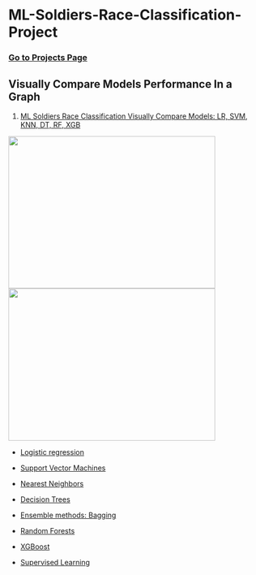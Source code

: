 # ML-Soldiers-Race-Classification-Project

### [Go to Projects Page](https://github.com/celik-muhammed/19-Data-Analysis-Projects-with-Python/blob/master/README.md)

## Visually Compare Models Performance In a Graph

01. [ML Soldiers Race Classification Visually Compare Models: LR, SVM, KNN, DT, RF, XGB](./ML-Soldier-Race-Classification-Project.ipynb)

<img src='https://i.ibb.co/C9ZQM8q/download.png' alt='' width=90%, height=300>
<img src='https://i.ibb.co/Xs2z1Pp/download.png' alt='' width=90%, height=300>

- [Logistic regression](https://scikit-learn.org/stable/modules/linear_model.html#logistic-regression)
- [Support Vector Machines](https://scikit-learn.org/stable/modules/svm.html#classification)
- [Nearest Neighbors](https://scikit-learn.org/stable/modules/neighbors.html#nearest-neighbors-classification)
- [Decision Trees](https://scikit-learn.org/stable/modules/tree.html#classification)
- [Ensemble methods: Bagging](https://scikit-learn.org/stable/modules/ensemble.html#bagging-meta-estimator)
- [Random Forests](https://scikit-learn.org/stable/modules/ensemble.html#forests-of-randomized-trees)
- [XGBoost](https://xgboost.readthedocs.io/en/stable/parameter.html)

- [Supervised Learning](https://scikit-learn.org/stable/supervised_learning.html)
